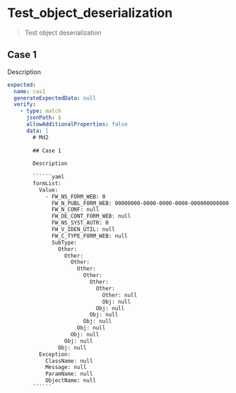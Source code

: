 # Test_object_deserialization

> Test object deserialization 

## Case 1

Description

``````yaml
expected:
  name: cas1
  generateExpectedData: null
  verify: 
    - type: match
      jsonPath: $
      allowAdditionalProperties: false
      data: |
        # Md2
    
        ## Case 1
    
        Description
    
        ``````yaml
        formList:
          Value: 
            - FW_NS_FORM_WEB: 0
              FW_N_PUBL_FORM_WEB: 00000000-0000-0000-0000-000000000000
              FW_N_CONF: null
              FW_DE_CONT_FORM_WEB: null
              FW_NS_SYST_AUTR: 0
              FW_V_IDEN_UTIL: null
              FW_C_TYPE_FORM_WEB: null
              SubType: 
                Other: 
                  Other: 
                    Other: 
                      Other: 
                        Other: 
                          Other: 
                            Other: 
                              Other: null
                              Obj: null
                            Obj: null
                          Obj: null
                        Obj: null
                      Obj: null
                    Obj: null
                  Obj: null
                Obj: null
          Exception: 
            ClassName: null
            Message: null
            ParamName: null
            ObjectName: null
        ``````
``````